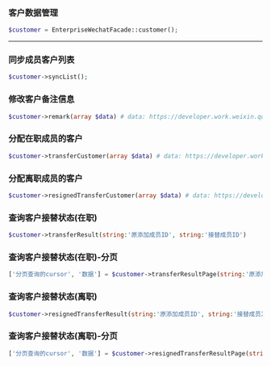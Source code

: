 ### 客户数据管理
```php
$customer = EnterpriseWechatFacade::customer();
```
---

### 同步成员客户列表
```php
$customer->syncList();
```

### 修改客户备注信息
```php
$customer->remark(array $data) # data: https://developer.work.weixin.qq.com/document/path/92118
```

### 分配在职成员的客户
```php
$customer->transferCustomer(array $data) # data: https://developer.work.weixin.qq.com/document/path/92125
```

### 分配离职成员的客户
```php
$customer->resignedTransferCustomer(array $data) # data: https://developer.work.weixin.qq.com/document/path/94081
```

### 查询客户接替状态(在职)
```php
$customer->transferResult(string:'原添加成员ID', string:'接替成员ID')
```

### 查询客户接替状态(在职)-分页
```php
['分页查询的cursor', '数据'] = $customer->transferResultPage(string:'原添加成员ID', string:'接替成员ID', string: "分页查询的cursor")
```

### 查询客户接替状态(离职)
```php
$customer->resignedTransferResult(string:'原添加成员ID', string:'接替成员ID')
```
### 查询客户接替状态(离职)-分页
```php
['分页查询的cursor', '数据'] = $customer->resignedTransferResultPage(string:'原添加成员ID', string:'接替成员ID', string: "分页查询的cursor")
```